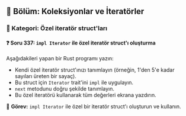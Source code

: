 ## 📘 Bölüm: Koleksiyonlar ve İteratörler  
### 🔹 Kategori: Özel iteratör struct'ları  
#### ❓ Soru 337: `impl Iterator` ile özel iteratör struct'ı oluşturma

Aşağıdakileri yapan bir Rust programı yazın:

- Kendi özel iteratör struct'ınızı tanımlayın (örneğin, 1'den 5'e kadar sayıları üreten bir sayaç).
- Bu struct için `Iterator` trait'ini `impl` ile uygulayın.
- `next` metodunu doğru şekilde tanımlayın.
- Bu özel iteratörü kullanarak tüm değerleri ekrana yazdırın.

🔧 **Görev:** `impl Iterator` ile özel bir iteratör struct'ı oluşturun ve kullanın.
